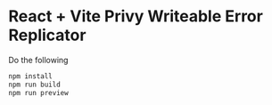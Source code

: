 # React + Vite Privy Writeable Error Replicator

Do the following

```bash
npm install
npm run build
npm run preview
```
